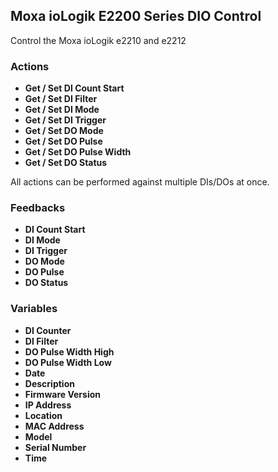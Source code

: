 ## Moxa ioLogik E2200 Series DIO Control

Control the Moxa ioLogik e2210 and e2212 

### Actions

- **Get / Set DI Count Start**
- **Get / Set DI Filter**
- **Get / Set DI Mode**
- **Get / Set DI Trigger**
- **Get / Set DO Mode**
- **Get / Set DO Pulse**
- **Get / Set DO Pulse Width**
- **Get / Set DO Status**

All actions can be performed against multiple DIs/DOs at once.

### Feedbacks

- **DI Count Start**
- **DI Mode**
- **DI Trigger**
- **DO Mode**
- **DO Pulse**
- **DO Status**

### Variables

- **DI Counter**
- **DI Filter**
- **DO Pulse Width High**
- **DO Pulse Width Low**
- **Date**
- **Description**
- **Firmware Version**
- **IP Address**
- **Location**
- **MAC Address**
- **Model**
- **Serial Number**
- **Time**

